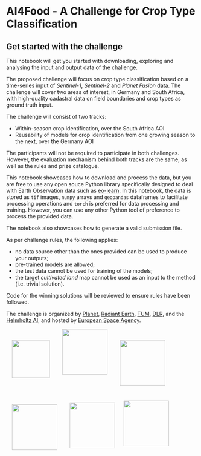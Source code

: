 # AI4Food - A Challenge for Crop Type Classification

## Get started with the challenge

This notebook will get you started with downloading, exploring and analysing the input and output data of the challenge.

The proposed challenge will focus on crop type classification based on a time-series input of _Sentinel-1_, _Sentinel-2_ and _Planet Fusion_ data. The challenge will cover two areas of interest, in Germany and South Africa, with high-quality cadastral data on field boundaries and crop types as ground truth input. 

The challenge will consist of two tracks:
  * Within-season crop identification, over the South Africa AOI
  * Reusability of models for crop identification from one growing season to the next, over the Germany AOI

The participants will not be required to participate in both challenges. However, the evaluation mechanism behind both tracks are the same, as well as the rules and prize catalogue.

This notebook showcases how to download and process the data, but you are free to use any open souce Python library specifically designed to deal with Earth Observation data such as [eo-learn](https://eo-learn.readthedocs.io/en/latest/index.html). In this notebook, the data is stored as `tif` images, `numpy` arrays and `geopandas` dataframes to facilitate processing operations and `torch` is preferred for data processing and training. However, you can use any other Python tool of preference to process the provided data.

The notebook also showcases how to generate a valid submission file.

As per challenge rules, the following applies:
 * no data source other than the ones provided can be used to produce your outputs;
 * pre-trained models are allowed;
 * the test data cannot be used for training of the models; 
 * the target _cultivated land_ map cannot be used as an input to the method (i.e. trivial solution).

Code for the winning solutions will be reviewed to ensure rules have been followed.

The challenge is organized by [Planet](https://www.planet.com/), [Radiant Earth](https://www.radiant.earth/), [TUM](https://www.tum.de/), [DLR](https://www.dlr.de/DE/Home/home_node.html), and the [Helmholtz AI](https://www.helmholtz.ai/), and hosted by [European Space Agency](https://www.esa.int/).
<div>
    <img src="https://upload.wikimedia.org/wikipedia/commons/3/39/Planet_logo_New.png" width="100" 
         align="left" style="padding-top: 30px; padding-right: 15px; padding-bottom: 20px; padding-left: 15px"/>
    <img src="https://radiant-assets.s3.us-west-2.amazonaws.com/PrimaryREFLogo.png" width="120" 
         align="left" style="padding-top: 1px; padding-right: 15px; padding-bottom: 20px; padding-left: 15px"/>
    <img src="https://www.hzdr.de/coltray/img/TUM_logo.png" width="120" 
         align="left" style="padding-top: 30px; padding-right: 15px; padding-bottom: 20px; padding-left: 15px"/>
    <img src="https://www.etp4hpc.eu/img/image/fotos/dlr_logo_engl_schwarz.jpg?&q=100" width="120" 
         align="left" style="padding-top: 30px; padding-right: 15px; padding-bottom: 20px; padding-left: 15px"/>
    <img src="https://www.hzdr.de/db/PicOri?pOid=60735" width="120" 
         align="left" style="padding-top: 25px; padding-right: 5px; padding-bottom: 20px; padding-left: 15px"/>
    <img src="https://www.arianespace.com/wp-content/uploads/2014/10/esa-logo.bmp" width="120" 
         align="left" style="padding-top: 20px; padding-right: 15px; padding-bottom: 20px; padding-left: 15px"/>
    
</div>
